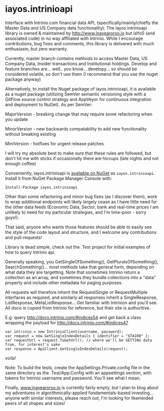 # iayos.intrinioapi

Interface with Intrinio.com financial data API, (specifically/mainly/chiefly the Master Data and US Company data functionality). The iayos.intrinioapi library is owned & maintained by http://www.inayearorso.io but IaYoS (and associated code) in no way affiliated with Intrinio. While I encourage contributions, bug fixes and comments, this library is delivered with much enthusiasm, but zero warranty. 

Currently, master branch contains methods to access Master Data, US Company Data, Insider transactions and Institutional holdings. Develop and feature branches are... well.. you know... developy... so should be considered volatile, so don't use them (I recommend that you use the nuget package anyway)

Alternatively, to install the Nuget package of iayos.intrinioapi, it is available as a nuget package (utilizing SemVer semantic versioning style with a GitFlow source control strategy and AppVeyor for continuous integration and deployment to NuGet). As per SemVer: 

MajorVersion - breaking change that may require some refactoring when you update

MinorVersion - new backwards compatability to add new functionality without breaking existing

MiniVersion - hotfixes for urgent release patches

I will try my absolute best to make sure that these rules are followed, but don't hit me with sticks if occasionally there are hiccups (late nights and not enough coffee)

Conveniently, iayos.intrinioapi is [available on NuGet](https://www.nuget.org/packages/iayos.intrinioapi/) as `iayos.intrinioapi`. Install it from NuGet Package Manager Console with:
	
~~~~
Install-Package iayos.intrinioapi
~~~~

Other than some refactoring and minor bug fixes (as I discover them), work to wrap additional endpoints will likely largely cease as I have little need for the other data feeds (Economic Data, Sector, bank and real-time prices I am unlikely to need for my particular strategies, and I'm time-poor - sorry guys!).

That said, anyone who wants those features should be able to easily see the style of the code layout and structure, and I welcome any contributions and pull-requests!

Library is dead simple, check out the .Test project for initial examples of how to query Intrinio api. 

Generally speaking, you GetSingleOfSomething(), GetPluralsOfSomething(), SearchSomething()... most methods take that general form, depending on what data they are targetting. Note that sometimes Intrinio return a collection as an array, and sometimes they bundle collections into a "data" property and include other metadata for paging purposes.

All requests will therefore inherit the RequestSingle or RequestMultiple interfaces as required, and similarly all responses inherit a SingleResponse, ListResponse, MetaListResponse... Get familiar with Intrinion and you'll see. All doco is copied from Intrinio for reference, but their site is authoritive.

E.g: query http://docs.intrinio.com/#indices54 and get back a class wrapping the payload for http://docs.intrinio.com/#indices47

~~~~
var intrinio = new IntrinioClient(username, password);
var request = new GetSingleIndexDetails { identifier = "$TA100" };
var requestUrl = request.ToGetUrl(); // where we'll be GETTING data from, for interest's sake
var response = ApiClient.GetSingleIndexDetails(request);
~~~~

voila!


Note: To build the tests, create the AppSettings.Private.config file in the same directory as the .Test/App.Config with an appsettings section, with tokens for Intrinio username and password. You'll see what I mean.

Finally, www.inayearorso.io is currently fairly empty, but I plan to blog about my adventures in algorithmically-applied fundamentals-based investing... anyone with similar interests, please reach out, I'm looking for likeminded peers of all shapes and sizes!